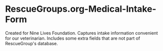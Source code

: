 RescueGroups.org-Medical-Intake-Form
====================================

Created for Nine Lives Foundation. Captures intake information convenient for our veterinarian. Includes some extra fields that are not part of RescueGroup's database.
